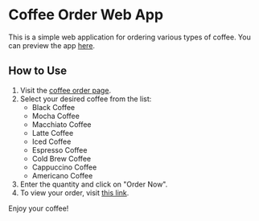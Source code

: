 # Coffee Order Web App

This is a simple web application for ordering various types of coffee. You can preview the app [here](https://sanjib19.pythonanywhere.com/).

## How to Use

1. Visit the [coffee order page](https://sanjib19.pythonanywhere.com/).
2. Select your desired coffee from the list:
   - Black Coffee
   - Mocha Coffee
   - Macchiato Coffee
   - Latte Coffee
   - Iced Coffee
   - Espresso Coffee
   - Cold Brew Coffee
   - Cappuccino Coffee
   - Americano Coffee
3. Enter the quantity and click on "Order Now".
4. To view your order, visit [this link](https://sanjib19.pythonanywhere.com/view_orders).

Enjoy your coffee!
